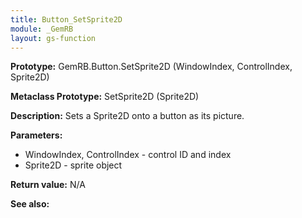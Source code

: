 ```yaml
---
title: Button_SetSprite2D
module: _GemRB
layout: gs-function
---
```


**Prototype:** GemRB.Button.SetSprite2D (WindowIndex, ControlIndex, Sprite2D)

**Metaclass Prototype:** SetSprite2D (Sprite2D)

**Description:** Sets a Sprite2D onto a button as its picture.

**Parameters:** 
  * WindowIndex, ControlIndex - control ID and index
  * Sprite2D - sprite object

**Return value:** N/A

**See also:**
